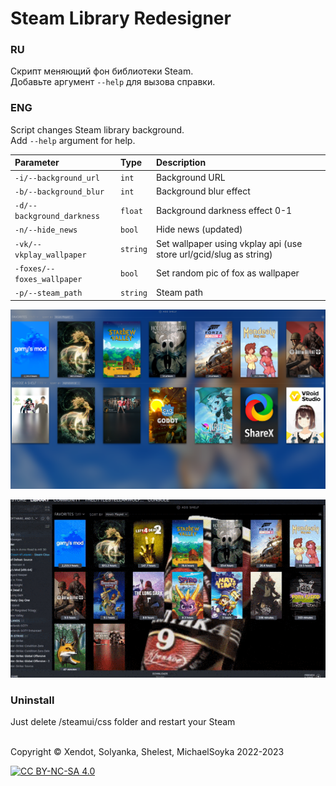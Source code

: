 
# Steam Library Redesigner

### RU
Скрипт меняющий фон библиотеки Steam.  
Добавьте аргумент `--help` для вызова справки.


### ENG

Script changes Steam library background.  
Add `--help` argument for help.

| Parameter                 | Type     | Description                                                        |
| :------------------------ | :------- | :----------------------------------------------------------------- |
| `-i/--background_url`     | `int`    | Background URL                                                     |
| `-b/--background_blur`    | `int`    | Background blur effect                                             |
| `-d/--background_darkness`| `float`  | Background darkness effect 0-1                                     |
| `-n/--hide_news`          | `bool`   | Hide news (updated)                                                |
| `-vk/--vkplay_wallpaper`  | `string` | Set wallpaper using vkplay api (use store url/gcid/slug as string) |
| `-foxes/--foxes_wallpaper`| `bool`   | Set random pic of fox as wallpaper                                 |
| `-p/--steam_path`         | `string` | Steam path                                                         |

![Logo](https://github.com/Michael-Soyka/steam-lib-designer/blob/master/prev.PNG?raw=true)

![Logo1](https://github.com/Michael-Soyka/steam-lib-designer/blob/master/New-PREV.gif?raw=true)

### Uninstall

Just delete <stampath>/steamui/css folder and restart your Steam  
</br>


Сopyright © Xendot, Solyanka, Shelest, MichaelSoyka 2022-2023

[![CC BY-NC-SA 4.0][cc-by-nc-sa-image]][cc-by-nc-sa]

[cc-by-nc-sa]: http://creativecommons.org/licenses/by-nc-sa/4.0/
[cc-by-nc-sa-image]: https://licensebuttons.net/l/by-nc-sa/4.0/88x31.png
[cc-by-nc-sa-shield]: https://img.shields.io/badge/License-CC%20BY--NC--SA%204.0-lightgrey.svg

